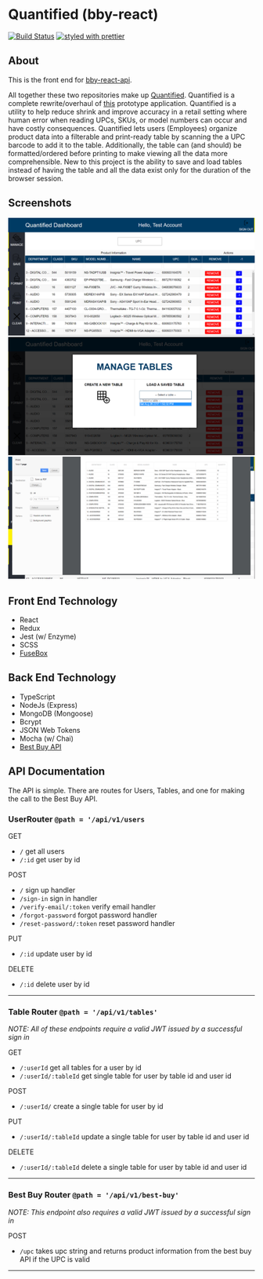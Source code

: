 # Quantified (bby-react)

[![Build Status](https://travis-ci.org/chrstntdd/bby-react.svg?branch=master)](https://travis-ci.org/chrstntdd/bby-react)
[![styled with prettier](https://img.shields.io/badge/styled_with-prettier-ff69b4.svg)](https://github.com/prettier/prettier)



## About
This is the front end for [bby-react-api](https://github.com/chrstntdd/bby-react-api).

All together these two repositories make up [Quantified](https://developer-madeline-27128.netlify.com/).
Quantified is a complete rewrite/overhaul of [this](https://github.com/chrstntdd/bby-app) prototype application. Quantified is a utility to help reduce shrink and improve accuracy in a retail setting where human error when reading UPCs, SKUs, or model numbers can occur and have costly consequences. Quantified lets users (Employees) organize product data into a filterable and print-ready table by scanning the a UPC barcode to add it to the table. Additionally, the table can (and should) be formatted/ordered before printing to make viewing all the data more comprehensible. New to this project is the ability to save and load tables instead of having the table and all the data exist only for the duration of the browser session. 


## Screenshots

![alt text](./config/screens/q1-ss.png "Main view")
![alt text](./config/screens/q2-ss.png "Manage view")
![alt text](./config/screens/q3-ss.png "Formatted print preview")



## Front End Technology
+ React
+ Redux
+ Jest (w/ Enzyme)
+ SCSS
+ [FuseBox](https://github.com/fuse-box/fuse-box)

## Back End Technology

+ TypeScript
+ NodeJs (Express)
+ MongoDB (Mongoose)
+ Bcrypt
+ JSON Web Tokens
+ Mocha (w/ Chai)
+ [Best Buy API ](https://github.com/BestBuyAPIs/bestbuy-sdk-js)

## API Documentation

The API is simple. There are routes for Users, Tables, and one for making the call to the Best Buy API.

### UserRouter `@path = '/api/v1/users`
GET
+ `/` get all users
+ `/:id` get user by id

POST
+ `/` sign up handler
+ `/sign-in` sign in handler
+ `/verify-email/:token` verify email handler
+ `/forgot-password` forgot password handler
+ `/reset-password/:token` reset password handler

PUT
+ `/:id` update user by id

DELETE
+ `/:id` delete user by id

---


### Table Router `@path = '/api/v1/tables'`
*NOTE: All of these endpoints require a valid JWT issued by a successful sign in*

GET
+ `/:userId` get all tables for a user by id
+ `/:userId/:tableId` get single table for user by table id and user id

POST
+ `/:userId/` create a single table for user by id

PUT
+ `/:userId/:tableId` update a single table for user by table id and user id

DELETE
+ `/:userId/:tableId` delete a single table for user by table id and user id

---

### Best Buy Router `@path = '/api/v1/best-buy'`
*NOTE: This endpoint also requires a valid JWT issued by a successful sign in*

POST
+ `/upc` takes upc string and returns product information from the best buy API if the UPC is valid

---